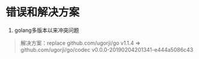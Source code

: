 # 错误和解决方案

1. golang多版本以来冲突问题

> 解决方案：replace github.com/ugorji/go v1.1.4 => github.com/ugorji/go/codec v0.0.0-20190204201341-e444a5086c43

